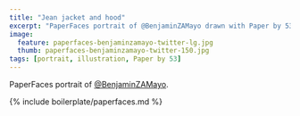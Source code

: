 ```yaml
---
title: "Jean jacket and hood"
excerpt: "PaperFaces portrait of @BenjaminZAMayo drawn with Paper by 53 on an iPad."
image: 
  feature: paperfaces-benjaminzamayo-twitter-lg.jpg
  thumb: paperfaces-benjaminzamayo-twitter-150.jpg
tags: [portrait, illustration, Paper by 53]
---
```


PaperFaces portrait of [@BenjaminZAMayo](http://twitter.com/BenjaminZAMayo).

{% include boilerplate/paperfaces.md %}